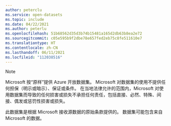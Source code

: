 ```yaml
---
author: peterclu
ms.service: open-datasets
ms.topic: include
ms.date: 04/22/2021
ms.author: peterlu
ms.openlocfilehash: 51b68562d35d3b74b15481a165d2db63b8ea2e72
ms.sourcegitcommit: c05e595b9f2dbe78e657fed2eb75c8fe511610e7
ms.translationtype: HT
ms.contentlocale: zh-CN
ms.lasthandoff: 06/11/2021
ms.locfileid: "112038516"
---
```

> [!NOTE]
> Microsoft 按“原样”提供 Azure 开放数据集。 Microsoft 对数据集的使用不提供任何担保（明示或暗示）、保证或条件。 在当地法律允许的范围内，Microsoft 对使用数据集而导致的任何损害或损失不承担任何责任，包括直接、必然、特殊、间接、偶发或惩罚性损害或损失。
> 
>此数据集是根据 Microsoft 接收源数据的原始条款提供的。 数据集可能包含来自 Microsoft 的数据。